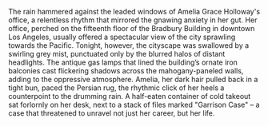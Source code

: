 The rain hammered against the leaded windows of Amelia Grace Holloway's office, a relentless rhythm that mirrored the gnawing anxiety in her gut.  Her office, perched on the fifteenth floor of the Bradbury Building in downtown Los Angeles, usually offered a spectacular view of the city sprawling towards the Pacific.  Tonight, however, the cityscape was swallowed by a swirling grey mist, punctuated only by the blurred halos of distant headlights. The antique gas lamps that lined the building’s ornate iron balconies cast flickering shadows across the mahogany-paneled walls, adding to the oppressive atmosphere. Amelia, her dark hair pulled back in a tight bun, paced the Persian rug, the rhythmic click of her heels a counterpoint to the drumming rain.  A half-eaten container of cold takeout sat forlornly on her desk, next to a stack of files marked "Garrison Case" – a case that threatened to unravel not just her career, but her life.

